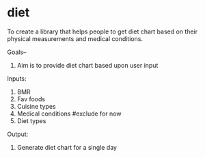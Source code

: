 # diet
To create a library that helps people to get diet chart based on their physical measurements and medical conditions.

Goals–
1. Aim is to provide diet chart based upon user input

Inputs:
1. BMR
2. Fav foods
3. Cuisine types
4. Medical conditions #exclude for now
5. Diet types

Output:
1. Generate diet chart for a single day